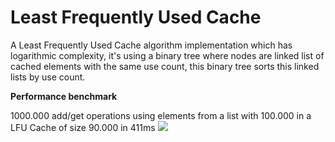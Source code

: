 # Least Frequently Used Cache

A Least Frequently Used Cache algorithm implementation which has logarithmic complexity, it's using a binary tree where nodes are linked list of cached elements with the same use count, this binary tree sorts this linked lists by use count.

<b>Performance benchmark</b><br>

1000.000 add/get operations using elements from a list with 100.000 in a LFU Cache of size 90.000 in 411ms
<img src="http://res.cloudinary.com/dbvcampra/image/upload/v1469564560/_Untitled_inmaq9.png" />

